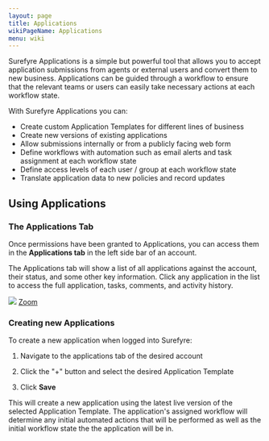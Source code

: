 ```yaml
---
layout: page
title: Applications
wikiPageName: Applications
menu: wiki
---
```


Surefyre Applications is a simple but powerful tool that allows you to accept application submissions from agents or external users and convert them to new business. Applications can be guided through a workflow to ensure that the relevant teams or users can easily take necessary actions at each workflow state.

With Surefyre Applications you can:
* Create custom Application Templates for different lines of business
* Create new versions of existing applications 
* Allow submissions internally or from a publicly facing web form
* Define workflows with automation such as email alerts and task assignment at each workflow state
* Define access levels of each user / group at each workflow state
* Translate application data to new policies and record updates

## Using Applications

### The Applications Tab
Once permissions have been granted to Applications, you can access them in the **Applications tab** in the left side bar of an account.

The Applications tab will show a list of all applications against the account, their status, and some other key information. Click any application in the list to access the full application, tasks, comments, and activity history.

![](https://user-images.githubusercontent.com/31252743/41797783-31d0915a-7620-11e8-999a-bdfb186912aa.png)
[Zoom](https://user-images.githubusercontent.com/31252743/41797783-31d0915a-7620-11e8-999a-bdfb186912aa.png)

### Creating new Applications

To create a new application when logged into Surefyre:

1. Navigate to the applications tab of the desired account

2. Click the "+" button and select the desired Application Template

3. Click **Save**

This will create a new application using the latest live version of the selected Application Template. The application's assigned workflow will determine any initial automated actions that will be performed as well as the initial workflow state the the application will be in.
